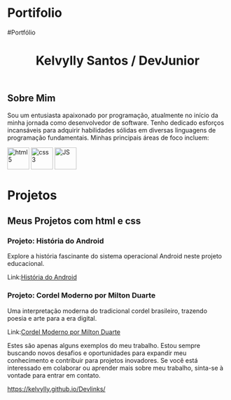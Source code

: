 # Portifolio

<!DOCTYPE html> <html lang="pt-br"> <head> <meta charset="UTF-8"> <meta name="viewport" content="width=device-width, initial-scale=1.0"> #Portfólio <link rel="stylesheet" href="Portfolio.css"> </head> <body> </body> </html> <main> <header> <h1>Kelvylly Santos / DevJunior</h1> </header> <article><h2>Sobre Mim</h2> <p>Sou um entusiasta apaixonado por programação, atualmente no início da minha jornada como desenvolvedor de software. Tenho dedicado esforços incansáveis para adquirir habilidades sólidas em diversas linguagens de programação fundamentais. Minhas principais áreas de foco incluem:</p> <div> <img style="width: 50px; height: 50px;" src="https://www.w3.org/html/logo/downloads/HTML5_Logo_256.png" alt="html5" class="linguagens"> <img style="width: 50px; height: 50px;" src="https://t1.daumcdn.net/cfile/tistory/99176E385C4A72B41B" alt="css3" class="linguagens"> <img style="width: 50px; height: 50px;" src="https://images.vexels.com/media/users/3/166403/isolated/lists/a5a33bf3004830a2bd581e9fa65de660-icone-da-linguagem-de-programacao-javascript.png" alt="JS" class="linguagens"> </div></article> <h1>Projetos</h1> <h2>Meus Projetos com html e css</h2> <nav> <h3>Projeto: História do Android</h3> <p>Explore a história fascinante do sistema operacional Android neste projeto educacional.</p> <p>Link:<a href="https://kelvylly.github.io/android-project/">História do Android</a></p> <h3>Projeto: Cordel Moderno por Milton Duarte</h3> <p>Uma interpretação moderna do tradicional cordel brasileiro, trazendo poesia e arte para a era digital.</p> <p>Link:<a href="https://kelvylly.github.io/cordel_project/">Cordel Moderno por Milton Duarte</a></p> </nav> <p>Estes são apenas alguns exemplos do meu trabalho. Estou sempre buscando novos desafios e oportunidades para expandir meu conhecimento e contribuir para projetos inovadores. Se você está interessado em colaborar ou aprender mais sobre meu trabalho, sinta-se à vontade para entrar em contato.</p> </main>
https://kelvylly.github.io/Devlinks/

